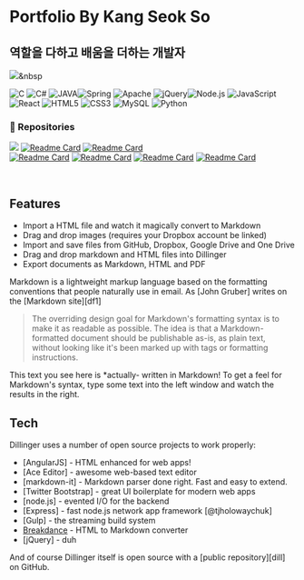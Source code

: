 # Portfolio By Kang Seok So

## 역할을 다하고 배움을 더하는 개발자

<img src="https://img.shields.io/badge/쓰고자하는_텍스트-컬러코드?style=flat-square&logo=simpleicons에서_아이콘이름&logoColor=white"/></a>&nbsp 

<img alt="C" src="https://img.shields.io/badge/c-%2300599C.svg?style=for-the-badge&logo=c&logoColor=white"/> <img alt="C#" src="https://img.shields.io/badge/c%23-%23239120.svg?style=for-the-badge&logo=c-sharp&logoColor=white"/> <img alt="JAVA" src="https://img.shields.io/badge/java-%23ED8B00.svg?style=for-the-badge&logo=java&logoColor=white"/><img alt="Spring" src="https://img.shields.io/badge/spring-%236DB33F.svg?style=for-the-badge&logo=spring&logoColor=white"/> <img alt="Apache" src="https://img.shields.io/badge/apache-%23D42029.svg?style=for-the-badge&logo=apache&logoColor=white"/> <img alt="jQuery" src="https://img.shields.io/badge/jquery-%230769AD.svg?style=for-the-badge&logo=jquery&logoColor=white"/><img alt="Node.js" src="https://img.shields.io/badge/Node.js-%339933.svg?style=for-the-badge&logo=node.js&logoColor=white"/> <img alt="JavaScript" src="https://img.shields.io/badge/javascript-%23323330.svg?style=for-the-badge&logo=javascript&logoColor=%23F7DF1E"/> <img alt="React" src="https://img.shields.io/badge/React-%23276DC3.svg?style=for-the-badge&logo=React&logoColor=white"/> <img alt="HTML5" src="https://img.shields.io/badge/html5-%23E34F26.svg?style=for-the-badge&logo=html5&logoColor=white"/> <img alt="CSS3" src="https://img.shields.io/badge/css3-%231572B6.svg?style=for-the-badge&logo=css3&logoColor=white"/> <img alt="MySQL" src="https://img.shields.io/badge/mysql-%2300f.svg?style=for-the-badge&logo=mysql&logoColor=white"/> <img alt="Python" src="https://img.shields.io/badge/python-%2314354C.svg?style=for-the-badge&logo=python&logoColor=white"/> 


<div style="text-align: left">

### :floppy_disk: Repositories
</div>
<p align="center">
 
 <a href="https://github.com/"><img src="https://gh-card.dev/repos/.svg"></a>
 [![Readme Card](https://github-readme-stats.vercel.app/api/pin/?username=kicokang@repo=Spring_Project_KolongMall)](https://github.com/kicokang/Spring_Project_KolongMall) 
  [![Readme Card](https://github-readme-stats.vercel.app/api/pin/?username=qkr03210&repo=jsp_teamproject)](https://github.com/qkr03210/jsp_teamproject)  
 [![Readme Card](https://github-readme-stats.vercel.app/api/pin/?username=qkr03210&repo=C_Sharp_project)](https://github.com/qkr03210/C_Sharp_project) 
  [![Readme Card](https://github-readme-stats.vercel.app/api/pin/?username=qkr03210&repo=Python_hwp)](https://github.com/qkr03210/Python_hwp)
[![Readme Card](https://github-readme-stats.vercel.app/api/pin/?username=Seungjik-Lee&repo=JSP_Project)](https://github.com/Seungjik-Lee/JSP_Project)
  [![Readme Card](https://github-readme-stats.vercel.app/api/pin/?username=wogur03157&repo=JAVAswing)](https://github.com/wogur03157/JAVAswing)

</p>
<br/>

## Features

- Import a HTML file and watch it magically convert to Markdown
- Drag and drop images (requires your Dropbox account be linked)
- Import and save files from GitHub, Dropbox, Google Drive and One Drive
- Drag and drop markdown and HTML files into Dillinger
- Export documents as Markdown, HTML and PDF

Markdown is a lightweight markup language based on the formatting conventions
that people naturally use in email.
As [John Gruber] writes on the [Markdown site][df1]

> The overriding design goal for Markdown's
> formatting syntax is to make it as readable
> as possible. The idea is that a
> Markdown-formatted document should be
> publishable as-is, as plain text, without
> looking like it's been marked up with tags
> or formatting instructions.

This text you see here is *actually- written in Markdown! To get a feel
for Markdown's syntax, type some text into the left window and
watch the results in the right.

## Tech

Dillinger uses a number of open source projects to work properly:

- [AngularJS] - HTML enhanced for web apps!
- [Ace Editor] - awesome web-based text editor
- [markdown-it] - Markdown parser done right. Fast and easy to extend.
- [Twitter Bootstrap] - great UI boilerplate for modern web apps
- [node.js] - evented I/O for the backend
- [Express] - fast node.js network app framework [@tjholowaychuk]
- [Gulp] - the streaming build system
- [Breakdance](https://breakdance.github.io/breakdance/) - HTML
to Markdown converter
- [jQuery] - duh

And of course Dillinger itself is open source with a [public repository][dill]
 on GitHub.

